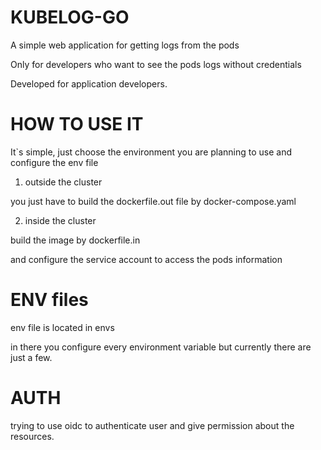# KUBELOG-GO 

A simple web application for getting logs from the pods

Only for developers who want to see the pods logs without credentials 

Developed for application developers.

# HOW TO USE IT

It`s simple, just choose the environment you are planning to use and configure the env file

1. outside the cluster

you just have to build the dockerfile.out file by docker-compose.yaml 

2. inside the cluster 

build the image by dockerfile.in 

and configure the service account to access the pods information

# ENV files 

env file is located in envs 

in there you configure every environment variable but currently there are just a few.

# AUTH 

trying to use oidc to authenticate user and give permission about the resources.
